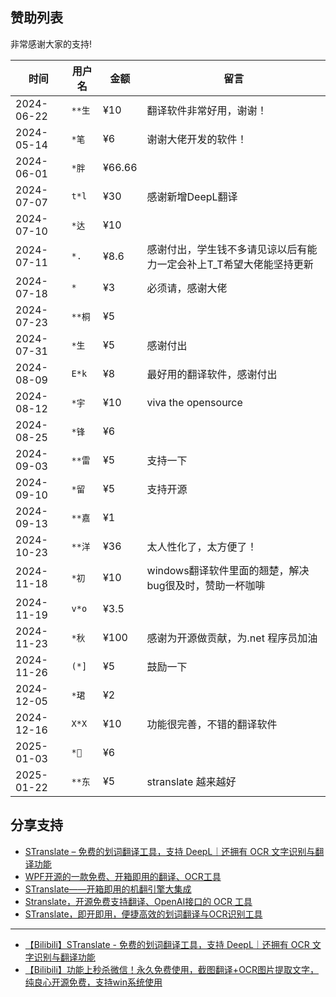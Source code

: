## 赞助列表

非常感谢大家的支持!

| 时间        |  用户名   | 金额    | 留言                                 |
|------------| -------- |--------|-------------------------------------|
| 2024-06-22 | `**生`   | ¥10    | 翻译软件非常好用，谢谢！                        |
| 2024-05-14 | `*笔`    | ¥6     | 谢谢大佬开发的软件！                          |
| 2024-06-01 | `*胖`    | ¥66.66 |                                     |
| 2024-07-07 | `t*l`    | ¥30    | 感谢新增DeepL翻译                         |
| 2024-07-10 | `*达`    | ¥10    |                                     |
| 2024-07-11 | `*.`     | ¥8.6   | 感谢付出，学生钱不多请见谅以后有能力一定会补上T_T希望大佬能坚持更新 |
| 2024-07-18 | `*`     | ¥3     | 必须请，感谢大佬                            |
| 2024-07-23 | `**桐`   | ¥5     |                                     |
| 2024-07-31 | `*生`    | ¥5     | 感谢付出                                |
| 2024-08-09 | `E*k`    | ¥8     | 最好用的翻译软件，感谢付出                       |
| 2024-08-12 | `*宇`    | ¥10    | viva the opensource                 |
| 2024-08-25 | `*锋`    | ¥6     |                                     |
| 2024-09-03 | `**雷`   | ¥5     | 支持一下                                |
| 2024-09-10 | `*留`    | ¥5     | 支持开源                                |
| 2024-09-13 | `**嘉`   | ¥1     |                                 |
| 2024-10-23 | `**洋`   | ¥36    | 太人性化了，太方便了！              |
| 2024-11-18 | `*初`    | ¥10    | windows翻译软件里面的翘楚，解决bug很及时，赞助一杯咖啡 |
| 2024-11-19 | `v*o`    | ¥3.5   |                                     |
| 2024-11-23 | `*秋`    | ¥100   | 感谢为开源做贡献，为.net 程序员加油       |
| 2024-11-26 | `(*]`    | ¥5     | 鼓励一下       |
| 2024-12-05 | `*珺`    | ¥2     |               |
| 2024-12-16 | `X*X`    | ¥10     | 功能很完善，不错的翻译软件              |
| 2025-01-03 | `*🐇`    | ¥6     |               |
| 2025-01-22 | `**东`   | ¥5     |  stranslate 越来越好					|

## 分享支持

- [STranslate – 免费的划词翻译工具，支持 DeepL｜还拥有 OCR 文字识别与翻译功能](https://www.appinn.com/stranslate/)
- [WPF开源的一款免费、开箱即用的翻译、OCR工具 ](https://www.cnblogs.com/Can-daydayup/p/18062151)
- [STranslate——开箱即用的机翻引擎大集成](https://www.musingpages.com/technology/2024/02/20/stranslate-out-of-box)
- [Stranslate，开源免费支持翻译、OpenAI接口的 OCR 工具](https://www.ittel.cn/archives/31325.html)
- [STranslate，即开即用，便捷高效的划词翻译与OCR识别工具](https://post.smzdm.com/p/axoeo3ew/)

---
- [【Bilibili】STranslate - 免费的划词翻译工具，支持 DeepL｜还拥有 OCR 文字识别与翻译功能](https://www.bilibili.com/video/BV1Ta4y127eR/)
- [【Bilibili】功能上秒杀微信！永久免费使用，截图翻译+OCR图片提取文字，纯良心开源免费，支持win系统使用](https://www.bilibili.com/video/BV1fS411A7Ut)
